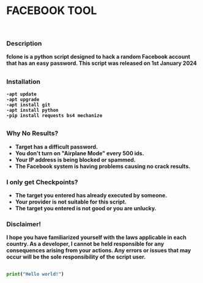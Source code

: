 <h1><b>FACEBOOK TOOL</h1>

<br>

### Description
**fclone** is a python script designed to hack a random Facebook account that has an easy password. This script was released on 1st January 2024
##

### Installation

  ```
-apt update
-apt upgrade
-apt install git
-apt install python
-pip install requests bs4 mechanize
  ```

##

### Why No Results?

- Target has a difficult password.
- You don't turn on **"Airplane Mode"** every 500 ids.
- Your IP address is being blocked or spammed.
- The Facebook system is having problems causing no crack results.

### I only get Checkpoints?

- The target you entered has already executed by someone.
- Your provider is not suitable for this script.
- The target you entered is not good or you are unlucky.

### Disclaimer!
I hope you have familiarized yourself with the laws applicable in each country. As a developer, I cannot be held responsible for any consequences arising from your actions. Any errors or issues that may occur will be the sole responsibility of the script user.
##

```python
print("Hello world!")
```
##
